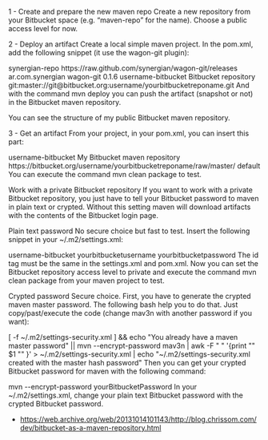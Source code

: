 1 - Create and prepare the new maven repo
Create a new repository from your Bitbucket space (e.g. “maven-repo” for the name). Choose a public access level for now.

2 - Deploy an artifact
Create a local simple maven project.
In the pom.xml, add the following snippet (it use the wagon-git plugin):

<pluginRepositories>
    <pluginRepository>
        <id>synergian-repo</id>
        <url>https://raw.github.com/synergian/wagon-git/releases</url>
    </pluginRepository>
</pluginRepositories>

<build>
    <extensions>
        <extension>
            <groupId>ar.com.synergian</groupId>
            <artifactId>wagon-git</artifactId>
            <version>0.1.6</version>
        </extension>
    </extensions>
</build>   

<distributionManagement>
    <repository>
        <id>username-bitbucket</id>
        <name>Bitbucket repository</name>
        <url>git:master://git@bitbucket.org:username/yourbitbucketreponame.git</url>
    </repository>
</distributionManagement>
And with the command mvn deploy you can push the artifact (snapshot or not) in the Bitbucket maven repository.

You can see the structure of my public Bitbucket maven repository.

3 - Get an artifact
From your project, in your pom.xml, you can insert this part:

<repositories>
    <repository>
        <id>username-bitbucket</id>
        <name>My Bitbucket maven repository</name>
        <url>https://bitbucket.org/username/yourbitbucketreponame/raw/master/</url>
        <layout>default</layout> 
    </repository>          
</repositories>
You can execute the command mvn clean package to test.

Work with a private Bitbucket repository
If you want to work with a private Bitbucket repository, you just have to tell your Bitbucket password to maven in plain text or crypted. Without this setting maven will download artifacts with the contents of the Bitbucket login page.

Plain text password
No secure choice but fast to test. Insert the following snippet in your ~/.m2/settings.xml:

 <servers>
    <server>
        <id>username-bitbucket</id>
        <username>yourbitbucketusername</username>
        <password>yourbitbucketpassword</password>   
    </server>
  </servers>
The id tag must be the same in the settings.xml and pom.xml. Now you can set the Bitbucket repository access level to private and execute the command mvn clean package from your maven project to test.

Crypted password
Secure choice. First, you have to generate the crypted maven master password. The following bash help you to do that.
Just copy/past/execute the code (change mav3n with another password if you want):

[ -f ~/.m2/settings-security.xml ] && echo "You already have a maven master password" || mvn --encrypt-password mav3n | awk -F " " '{print "<settingsSecurity><master>" $1 "</master></settingsSecurity>" }' > ~/.m2/settings-security.xml | echo "~/.m2/settings-security.xml created with the master hash password" 
Then you can get your crypted Bitbucket password for maven with the following command:

mvn --encrypt-password yourBitbucketPassword 
In your ~/.m2/settings.xml, change your plain text Bitbucket password with the crypted Bitbucket password.







- https://web.archive.org/web/20131014101143/http://blog.chrissom.com/dev/bitbucket-as-a-maven-repository.html